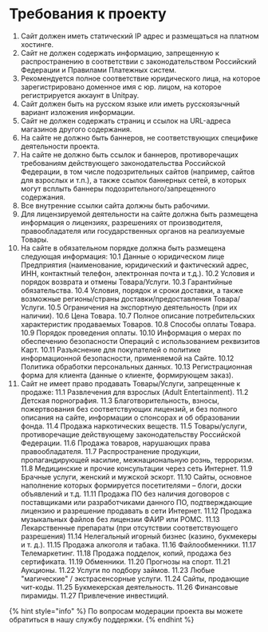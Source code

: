# Требования к проекту

1. Сайт должен иметь статический IP адрес и размещаться на платном хостинге.  
2. Сайт не должен содержать информацию, запрещенную к распространению в соответствии с законодательством Российский Федерации и Правилами Платежных систем.  
3. Рекомендуется полное соответствие юридического лица, на которое зарегистрировано доменное имя с юр. лицом, на которое регистрируется аккаунт в Unitpay.  
4. Сайт должен быть на русском языке или иметь русскоязычный вариант изложения информации.  
5. Сайт не должен содержать страниц и ссылок на URL-адреса магазинов другого содержания. 
6. На сайте не должно быть баннеров, не соответствующих специфике деятельности проекта.  
7. На сайте не должно быть ссылок и баннеров, противоречащих требованиям действующего законодательства Российской Федерации, в том числе подозрительных сайтов \(например, сайтов для взрослых и т.п.\), а также ссылок баннерных сетей, в которых могут всплыть баннеры подозрительного/запрещенного содержания.  
8. Все внутренние ссылки сайта должны быть рабочими. 
9.  Для лицензируемой деятельности на сайте должна быть размещена информация о лицензиях, разрешениях от производителя, правообладателя или государственных органов на реализуемые Товары.  
10. На сайте в обязательном порядке должна быть размещена следующая информация:  10.1 Данные о юридическом лице Предприятия \(наименование, юридический и фактический адрес, ИНН, контактный телефон, электронная почта и т.д.\).  10.2 Условия и порядок возврата и отмены Товара/Услуги.  10.3 Гарантийные обязательства.  10.4 Условия, порядок и сроки доставки, а также возможные регионы/страны доставки/предоставления Товара/Услуги.  10.5 Ограничения на экспортную деятельность \(при их наличии\).  10.6 Цена Товара.  10.7 Полное описание потребительских характеристик продаваемых Товаров.  10.8 Способы оплаты Товара.  10.9 Порядок проведения оплаты.  10.10 Информация о мерах по обеспечению безопасности Операций с использованием реквизитов Карт.  10.11 Разъяснение для покупателей о политике информационной безопасности, применяемой на Сайте.  10.12 Политика обработки персональных данных.  10.13 Регистрационная форма для клиента \(данные о клиенте, формирующем заказ\). 
11. Сайт не имеет право продавать Товары/Услуги, запрещенные к продаже: 11.1 Развлечения для взрослых \(Adult Entertainment\). 11.2 Детская порнография. 11.3 Благотворительность, взносы, пожертвования без соответствующих лицензий, и без полного описания на сайте, информации о спонсорах и об образовании фонда. 11.4 Продажа наркотических веществ. 11.5 Товары/услуги, противоречащие действующему законодательству Российской Федерации. 11.6 Продажа товаров, нарушающих права правообладателя. 11.7 Распространение продукции, пропагандирующей насилие, межнациональную рознь, терроризм. 11.8 Медицинские и прочие консультации через сеть Интернет. 11.9 Брачные услуги, женский и мужской эскорт. 11.10 Сайты, основное наполнение которых формируется посетителями – блоги, доски объявлений и т.д. 11.11 Продажа ПО без наличия договоров с поставщиками или разработчиками данного ПО, подтверждающие лицензию и разрешение продавать в сети Интернет. 11.12 Продажа музыкальных файлов без лицензии ФАИР или РОМС. 11.13 Лекарственные препараты \(при отсутствии соответствующего разрешения\) 11.14 Нелегальный игорный бизнес \(казино, букмекеры и т. д.\). 11.15 Продажа алкоголя и табака. 11.16 Файлообменники. 11.17 Телемаркетинг. 11.18 Продажа подделок, копий, продажа без сертификата. 11.19 Обменники.  11.20 Прогнозы на спорт.  11.21 Аукционы.  11.22 Услуги по подбору займов.  11.23 Любые "магические" / экстрасенсорные услуги.  11.24 Сайты, продающие чит-коды.  11.25 Букмекерская деятельность.  11.26 Финансовые пирамиды.  11.27 Привлечение инвестиций. 

{% hint style="info" %}
По вопросам модерации проекта вы можете обратиться в нашу службу поддержки.
{% endhint %}

